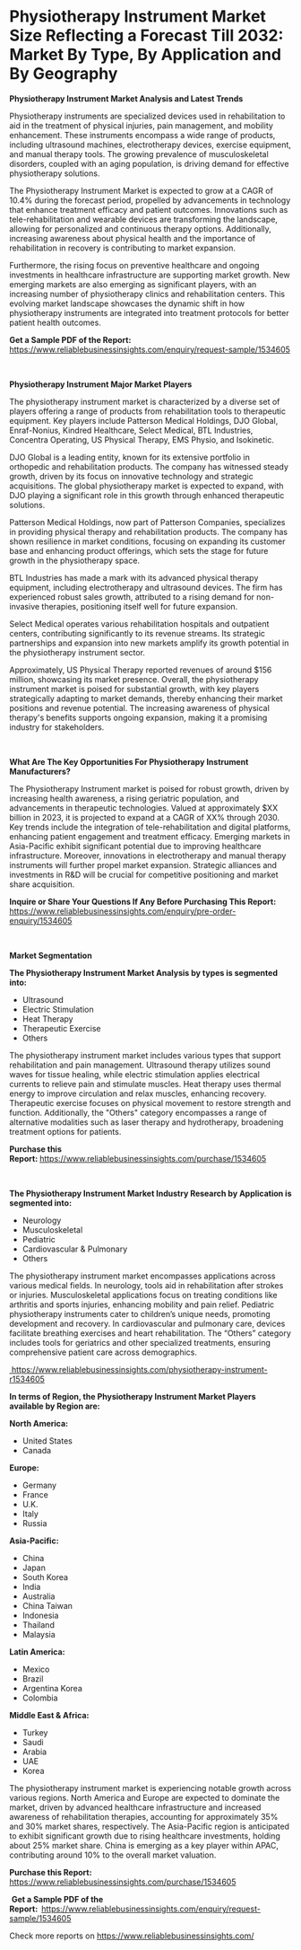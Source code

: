 <p><h1>Physiotherapy Instrument Market Size Reflecting a Forecast Till 2032: Market By Type, By Application and By Geography</h1></p><p><strong>Physiotherapy Instrument Market Analysis and Latest Trends</strong></p>
<p><p>Physiotherapy instruments are specialized devices used in rehabilitation to aid in the treatment of physical injuries, pain management, and mobility enhancement. These instruments encompass a wide range of products, including ultrasound machines, electrotherapy devices, exercise equipment, and manual therapy tools. The growing prevalence of musculoskeletal disorders, coupled with an aging population, is driving demand for effective physiotherapy solutions.</p><p>The Physiotherapy Instrument Market is expected to grow at a CAGR of 10.4% during the forecast period, propelled by advancements in technology that enhance treatment efficacy and patient outcomes. Innovations such as tele-rehabilitation and wearable devices are transforming the landscape, allowing for personalized and continuous therapy options. Additionally, increasing awareness about physical health and the importance of rehabilitation in recovery is contributing to market expansion.</p><p>Furthermore, the rising focus on preventive healthcare and ongoing investments in healthcare infrastructure are supporting market growth. New emerging markets are also emerging as significant players, with an increasing number of physiotherapy clinics and rehabilitation centers. This evolving market landscape showcases the dynamic shift in how physiotherapy instruments are integrated into treatment protocols for better patient health outcomes.</p></p>
<p><strong>Get a Sample PDF of the Report:&nbsp;</strong> <a href="https://www.reliablebusinessinsights.com/enquiry/request-sample/1534605?utm_campaign=2984&utm_medium=2&utm_source=Github&utm_content=ia&utm_term=03032025&utm_id=physiotherapy-instrument">https://www.reliablebusinessinsights.com/enquiry/request-sample/1534605</a></p>
<p>&nbsp;</p>
<p><strong>Physiotherapy Instrument Major Market Players</strong></p>
<p><p>The physiotherapy instrument market is characterized by a diverse set of players offering a range of products from rehabilitation tools to therapeutic equipment. Key players include Patterson Medical Holdings, DJO Global, Enraf-Nonius, Kindred Healthcare, Select Medical, BTL Industries, Concentra Operating, US Physical Therapy, EMS Physio, and Isokinetic.</p><p>DJO Global is a leading entity, known for its extensive portfolio in orthopedic and rehabilitation products. The company has witnessed steady growth, driven by its focus on innovative technology and strategic acquisitions. The global physiotherapy market is expected to expand, with DJO playing a significant role in this growth through enhanced therapeutic solutions.</p><p>Patterson Medical Holdings, now part of Patterson Companies, specializes in providing physical therapy and rehabilitation products. The company has shown resilience in market conditions, focusing on expanding its customer base and enhancing product offerings, which sets the stage for future growth in the physiotherapy space.</p><p>BTL Industries has made a mark with its advanced physical therapy equipment, including electrotherapy and ultrasound devices. The firm has experienced robust sales growth, attributed to a rising demand for non-invasive therapies, positioning itself well for future expansion.</p><p>Select Medical operates various rehabilitation hospitals and outpatient centers, contributing significantly to its revenue streams. Its strategic partnerships and expansion into new markets amplify its growth potential in the physiotherapy instrument sector.</p><p>Approximately, US Physical Therapy reported revenues of around $156 million, showcasing its market presence. Overall, the physiotherapy instrument market is poised for substantial growth, with key players strategically adapting to market demands, thereby enhancing their market positions and revenue potential. The increasing awareness of physical therapy's benefits supports ongoing expansion, making it a promising industry for stakeholders.</p></p>
<p>&nbsp;</p>
<p><strong>What Are The Key Opportunities For Physiotherapy Instrument Manufacturers?</strong></p>
<p><p>The Physiotherapy Instrument market is poised for robust growth, driven by increasing health awareness, a rising geriatric population, and advancements in therapeutic technologies. Valued at approximately $XX billion in 2023, it is projected to expand at a CAGR of XX% through 2030. Key trends include the integration of tele-rehabilitation and digital platforms, enhancing patient engagement and treatment efficacy. Emerging markets in Asia-Pacific exhibit significant potential due to improving healthcare infrastructure. Moreover, innovations in electrotherapy and manual therapy instruments will further propel market expansion. Strategic alliances and investments in R&D will be crucial for competitive positioning and market share acquisition.</p></p>
<p><strong>Inquire or Share Your Questions If Any Before Purchasing This Report:</strong> <a href="https://www.reliablebusinessinsights.com/enquiry/pre-order-enquiry/1534605?utm_campaign=2984&utm_medium=2&utm_source=Github&utm_content=ia&utm_term=03032025&utm_id=physiotherapy-instrument">https://www.reliablebusinessinsights.com/enquiry/pre-order-enquiry/1534605</a></p>
<p>&nbsp;</p>
<p><strong>Market Segmentation</strong></p>
<p><strong>The Physiotherapy Instrument Market Analysis by types is segmented into:</strong></p>
<p><ul><li>Ultrasound</li><li>Electric Stimulation</li><li>Heat Therapy</li><li>Therapeutic Exercise</li><li>Others</li></ul></p>
<p><p>The physiotherapy instrument market includes various types that support rehabilitation and pain management. Ultrasound therapy utilizes sound waves for tissue healing, while electric stimulation applies electrical currents to relieve pain and stimulate muscles. Heat therapy uses thermal energy to improve circulation and relax muscles, enhancing recovery. Therapeutic exercise focuses on physical movement to restore strength and function. Additionally, the "Others" category encompasses a range of alternative modalities such as laser therapy and hydrotherapy, broadening treatment options for patients.</p></p>
<p><strong>Purchase this Report:&nbsp;</strong><a href="https://www.reliablebusinessinsights.com/purchase/1534605?utm_campaign=2984&utm_medium=2&utm_source=Github&utm_content=ia&utm_term=03032025&utm_id=physiotherapy-instrument">https://www.reliablebusinessinsights.com/purchase/1534605</a></p>
<p>&nbsp;</p>
<p><strong>The Physiotherapy Instrument Market Industry Research by Application is segmented into:</strong></p>
<p><ul><li>Neurology</li><li>Musculoskeletal</li><li>Pediatric</li><li>Cardiovascular & Pulmonary</li><li>Others</li></ul></p>
<p><p>The physiotherapy instrument market encompasses applications across various medical fields. In neurology, tools aid in rehabilitation after strokes or injuries. Musculoskeletal applications focus on treating conditions like arthritis and sports injuries, enhancing mobility and pain relief. Pediatric physiotherapy instruments cater to children’s unique needs, promoting development and recovery. In cardiovascular and pulmonary care, devices facilitate breathing exercises and heart rehabilitation. The “Others” category includes tools for geriatrics and other specialized treatments, ensuring comprehensive patient care across demographics.</p></p>
<p><a href="https://www.reliablebusinessinsights.com/physiotherapy-instrument-r1534605?utm_campaign=2984&utm_medium=2&utm_source=Github&utm_content=ia&utm_term=03032025&utm_id=physiotherapy-instrument">&nbsp;https://www.reliablebusinessinsights.com/physiotherapy-instrument-r1534605</a></p>
<p><strong>In terms of Region, the Physiotherapy Instrument Market Players available by Region are:</strong></p>
<p>
    <p> <strong> North America: </strong>
        <ul>
            <li>United States</li>
            <li>Canada</li>
        </ul>
        </p> 
    <p> <strong> Europe: </strong>
        <ul>
            <li>Germany</li>
            <li>France</li>
            <li>U.K.</li>
            <li>Italy</li>
            <li>Russia</li>
        </ul>
        </p> 
    <p> <strong> Asia-Pacific: </strong>
        <ul>
            <li>China</li>
            <li>Japan</li>
            <li>South Korea</li>
            <li>India</li>
            <li>Australia</li>
            <li>China Taiwan</li>
            <li>Indonesia</li>
            <li>Thailand</li>
            <li>Malaysia</li>
        </ul>
        </p> 
    <p> <strong> Latin America: </strong>
        <ul>
            <li>Mexico</li>
            <li>Brazil</li>
            <li>Argentina Korea</li>
            <li>Colombia</li>
        </ul>
        </p> 
    <p> <strong> Middle East & Africa: </strong>
        <ul>
            <li>Turkey</li>
            <li>Saudi</li>
            <li>Arabia</li>
            <li>UAE</li>
            <li>Korea</li>
        </ul>
    </p>
    </p>
<p><p>The physiotherapy instrument market is experiencing notable growth across various regions. North America and Europe are expected to dominate the market, driven by advanced healthcare infrastructure and increased awareness of rehabilitation therapies, accounting for approximately 35% and 30% market shares, respectively. The Asia-Pacific region is anticipated to exhibit significant growth due to rising healthcare investments, holding about 25% market share. China is emerging as a key player within APAC, contributing around 10% to the overall market valuation.</p></p>
<p><strong>Purchase this Report: </strong><a href="https://www.reliablebusinessinsights.com/purchase/1534605?utm_campaign=2984&utm_medium=2&utm_source=Github&utm_content=ia&utm_term=03032025&utm_id=physiotherapy-instrument">https://www.reliablebusinessinsights.com/purchase/1534605</a></p>
<p>&nbsp;<strong>Get a Sample PDF of the Report:&nbsp;&nbsp;</strong><a href="https://www.reliablebusinessinsights.com/enquiry/request-sample/1534605?utm_campaign=2984&utm_medium=2&utm_source=Github&utm_content=ia&utm_term=03032025&utm_id=physiotherapy-instrument">https://www.reliablebusinessinsights.com/enquiry/request-sample/1534605</a></p>
<p><strong></strong></p>
<p>Check more reports on <a href="https://www.reliablebusinessinsights.com/?utm_campaign=2984&utm_medium=2&utm_source=Github&utm_content=ia&utm_term=03032025&utm_id=physiotherapy-instrument">https://www.reliablebusinessinsights.com/</a></p>